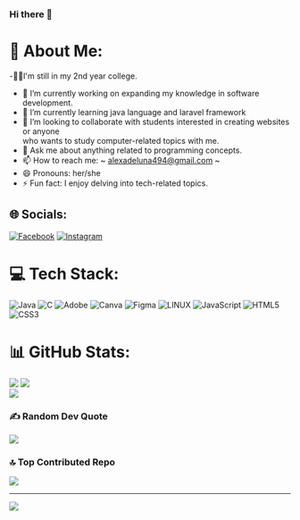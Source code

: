### Hi there 👋

# 💫 About Me:

-👩‍🎓I'm still in my 2nd year college.
- 🔭 I’m currently working on expanding my knowledge in software development.
- 🌱 I’m currently learning java language and laravel framework
- 👯 I’m looking to collaborate with students interested in creating websites or anyone <br>who wants to study computer-related topics with me.
- 💬 Ask me about anything related to programming concepts.
- 📫 How to reach me: ~ alexadeluna494@gmail.com ~
- 😄 Pronouns: her/she
- ⚡ Fun fact: I enjoy delving into tech-related topics.

## 🌐 Socials:
[![Facebook](https://img.shields.io/badge/Facebook-%231877F2.svg?logo=Facebook&logoColor=white)](https://facebook.com/alexadeluna) [![Instagram](https://img.shields.io/badge/Instagram-%23E4405F.svg?logo=Instagram&logoColor=white)](https://instagram.com/alexadeluna494) 

# 💻 Tech Stack:
![Java](https://img.shields.io/badge/java-%23ED8B00.svg?style=for-the-badge&logo=openjdk&logoColor=white) ![C](https://img.shields.io/badge/c-%2300599C.svg?style=for-the-badge&logo=c&logoColor=white) ![Adobe](https://img.shields.io/badge/adobe-%23FF0000.svg?style=for-the-badge&logo=adobe&logoColor=white) ![Canva](https://img.shields.io/badge/Canva-%2300C4CC.svg?style=for-the-badge&logo=Canva&logoColor=white) ![Figma](https://img.shields.io/badge/figma-%23F24E1E.svg?style=for-the-badge&logo=figma&logoColor=white) ![LINUX](https://img.shields.io/badge/Linux-FCC624?style=for-the-badge&logo=linux&logoColor=black) ![JavaScript](https://img.shields.io/badge/javascript-%23323330.svg?style=for-the-badge&logo=javascript&logoColor=%23F7DF1E) ![HTML5](https://img.shields.io/badge/html5-%23E34F26.svg?style=for-the-badge&logo=html5&logoColor=white) ![CSS3](https://img.shields.io/badge/css3-%231572B6.svg?style=for-the-badge&logo=css3&logoColor=white)
# 📊 GitHub Stats:
![](https://github-readme-stats.vercel.app/api?username=deLuna18&theme=dark&hide_border=false&include_all_commits=true&count_private=true)
![](https://github-readme-streak-stats.herokuapp.com/?user=deLuna18&theme=dark&hide_border=false)<br/>
![](https://github-readme-stats.vercel.app/api/top-langs/?username=deLuna18&theme=dark&hide_border=false&include_all_commits=true&count_private=true&layout=compact)

### ✍️ Random Dev Quote
![](https://quotes-github-readme.vercel.app/api?type=vetical&theme=radical)

### 🔝 Top Contributed Repo
![](https://github-contributor-stats.vercel.app/api?username=deLuna18&limit=5&theme=radical&combine_all_yearly_contributions=true)

---
[![](https://visitcount.itsvg.in/api?id=deLuna18&icon=0&color=10)](https://visitcount.itsvg.in)

<!-- Proudly created with GPRM ( https://gprm.itsvg.in ) -->
